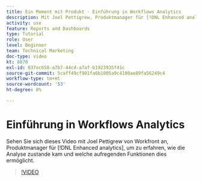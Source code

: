 ```yaml
---
title: Ein Moment mit Produkt - Einführung in Workflows Analytics
description: Mit Joel Pettigrew, Produktmanager für [!DNL Enhanced analytics].
activity: use
feature: Reports and Dashboards
type: Tutorial
role: User
level: Beginner
team: Technical Marketing
doc-type: video
kt: 8870
exl-id: 037ec658-a7b7-44cd-a7af-b1923935f41c
source-git-commit: 5caff49cf901fa6b1005a9c4100ae89fa56249c4
workflow-type: tm+mt
source-wordcount: '53'
ht-degree: 0%

---
```


# Einführung in Workflows Analytics

Sehen Sie sich dieses Video mit Joel Pettigrew von Workfront an, Produktmanager für [!DNL Enhanced analytics], um zu erfahren, wie die Analyse zustande kam und welche aufregenden Funktionen dies ermöglicht.

>[!VIDEO](https://video.tv.adobe.com/v/335042/?quality=12&learn=on)
